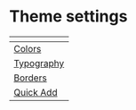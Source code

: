 # Theme settings

<table data-view="cards"><thead><tr><th></th></tr></thead><tbody><tr><td><a href="https://app.gitbook.com/o/IxMO7qKqucxvsAjnGtFw/s/PJlTTtkiYsDIt9ISlkeW/~/changes/90/getting-started/theme-settings/colors">Colors</a></td></tr><tr><td><a href="https://app.gitbook.com/o/IxMO7qKqucxvsAjnGtFw/s/PJlTTtkiYsDIt9ISlkeW/~/changes/91/getting-started/theme-settings/typography">Typography</a></td></tr><tr><td><a href="https://app.gitbook.com/o/IxMO7qKqucxvsAjnGtFw/s/PJlTTtkiYsDIt9ISlkeW/~/changes/94/getting-started/theme-settings/borders">Borders</a></td></tr><tr><td><a href="https://app.gitbook.com/o/IxMO7qKqucxvsAjnGtFw/s/PJlTTtkiYsDIt9ISlkeW/~/changes/96/getting-started/theme-settings/quick-add">Quick Add</a></td></tr></tbody></table>
